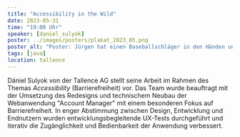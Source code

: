 ```yaml
---
title: "Accessibility in the Wild"
date: 2023-05-31
time: "19:00 Uhr"
speaker: [daniel_sulyok]
poster: ../images/posters/plakat_2023_05.png
poster_alt: "Poster: Jürgen hat einen Baseballschläger in den Händen und zerstört damit eine Verkehrsbake."
tags: [java]
location: tallence
---
```


Dániel Sulyok von der Tallence AG stellt seine Arbeit im Rahmen des Themas *Accessibility* (Barrierefreiheit) vor. Das Team wurde beauftragt mit der Umsetzung des Redesigns und technischem Neubau der Webanwendung "Account Manager" mit einem besonderen Fokus auf Barrierefreiheit. In enger Abstimmung zwischen Design, Entwicklung und Endnutzern wurden entwicklungsbegleitende UX-Tests durchgeführt und iterativ die Zugänglichkeit und Bedienbarkeit der Anwendung verbessert.